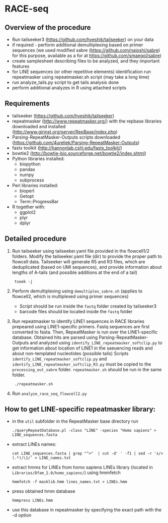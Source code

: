 # RACE-seq

## Overview of the procedure

* Run tailseeker3 (https://github.com/hyeshik/tailseeker) on your data
* if required - perform additional demultiplexing based on primer sequences (we used modified sabre (https://github.com/najoshi/sabre) for this purpose, available as a for at https://github.com/smaegol/sabre)
* create samplesheet describing files to be analyzed, and they important features
* for LINE sequences (or other repetitive elements) identification run repeatmasker using repeatmasker.sh script (may take a long time)
* run analyze_tails.py script to get tails analysis done
* perform additional analyzes in R using attached scripts

## Requirements

- tailseeker (https://github.com/hyeshik/tailseeker)
- repeatmasker (http://www.repeatmasker.org/) with the repbase libraries downloaded and installed (http://www.girinst.org/server/RepBase/index.php)
- Parsing-RepeatMasker-Outputs scripts downloaded (https://github.com/4ureliek/Parsing-RepeatMasker-Outputs)
- fastx toolkit (http://hannonlab.cshl.edu/fastx_toolkit/)
- bowtie2 (http://bowtie-bio.sourceforge.net/bowtie2/index.shtml)
- Python libraries installed: 
  - biopython
  - pandas
  - numpy
  - subprocess
- Perl libraries installed:
  - bioperl
  - Getopt
  - Term::ProgressBar
- R together with:
  - ggplot2
  - plyr
  - dplyr
  
## Detailed procedure

1. Run tailseeker using tailseeker.yaml file provided in the flowcell1/2 folders. Modify the tailseeker.yaml file (dir) to provide the proper path to flowcell data.
	Tailseeker will generate R5 and R3 files, which are deduplicated (based on UMI sequences), and provide information about lengths of A-tails (and possible additions at the end of a tail)

		tseek -j 
	 
2. Perform demultiplexing using `demultiplex_sabre.sh` (applies to flowcell2, which is multiplexed using primer sequences)
	* Script should be run inside the `fastq` folder created by tailseeker3
	* barcode files should be located inside the `fastq` folder
	
3. Run repeatmasker	to identify LINE1 sequences in RACE libraries prepeared using LINE1-specific primers. 
Fastq sequences are first converted to fasta. Then, RepeatMasker is run over the LINE1-specific database. Obtained hits are parsed using Parsing-RepeatMasker-Outputs and analyzed using `identify_LINE_repeatmasker_softclip.py` to get information about location of LINE1 in the saeuencing reads and about non-templated nucleotides (possible tails)
Scripts `identify_LINE_repeatmasker_softclip.py` and `identify_LINE_repeatmasker_softclip_R3.py` must be copied to the `processing_out_sabre` folder. `repeatmasker.sh` should be run in the same folder.

		./repeatmasker.sh

4. Run `analyze_race_seq_flowcell2.py`



## How to get LINE-specific repeatmasker library:

* in the `util` subfolder in the RepeatMasker base directory run

      ./queryRepeatDatabase.pl -class "LINE" -species "Homo sapiens" > LINE_sequences.fasta
  
* extract LINEs names:

      cat LINE_sequences.fasta | grep "^>"  | cut -d' ' -f1 | sed -r 's/>(.*)/\1/' > LINE_names.txt

* extract hmms for LINEs from homo sapiens LINEs library (located in `Libraries/Dfam_2.0/homo_sapiens/`) using hmmfetch

      hmmfetch -f masklib.hmm lines_names.txt > LINEs.hmm

* press obtained hmm database

      hmmpress LINEs.hmm
      
* use this database in repeatmasker by specifying the exact path with the -d option  

